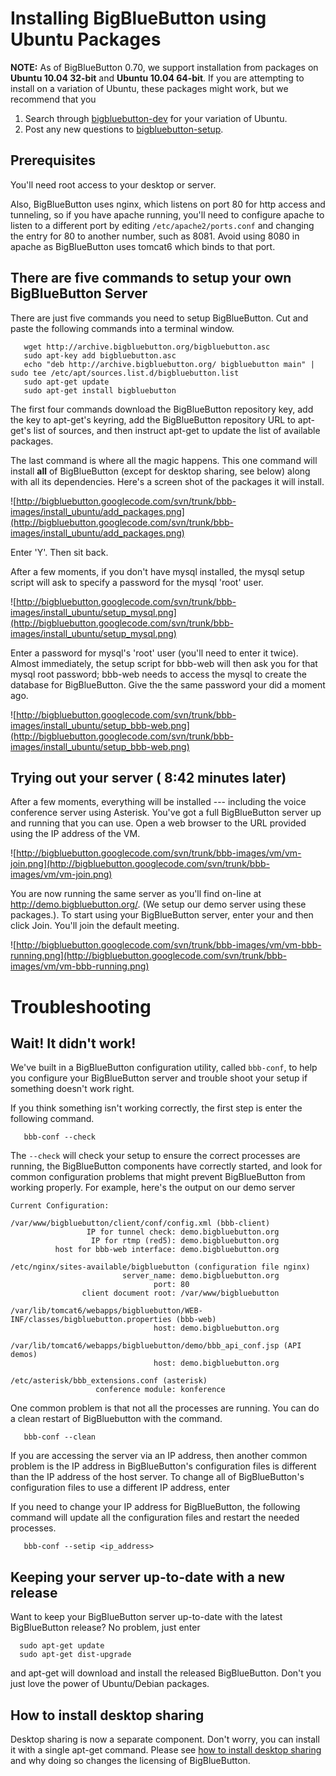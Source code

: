

# Installing BigBlueButton using Ubuntu Packages #

**NOTE:** As of BigBlueButton 0.70, we support installation from packages on **Ubuntu 10.04 32-bit** and **Ubuntu 10.04 64-bit**.  If you are attempting to install on a variation of Ubuntu, these packages might work, but we recommend that you

  1. Search through [bigbluebutton-dev](http://groups.google.com/group/bigbluebutton-dev/topics?gvc=2) for your variation of Ubuntu.
  1. Post any new questions to [bigbluebutton-setup](http://groups.google.com/group/bigbluebutton-setup/topics?gvc=2).

## Prerequisites ##

You'll need root access to your desktop or server.

Also,  BigBlueButton uses nginx, which listens on port 80 for http access and tunneling, so if you have apache running, you'll need to configure apache to listen to a different port by editing `/etc/apache2/ports.conf` and changing the entry for 80 to another number, such as 8081.  Avoid using 8080 in apache as BigBlueButton uses tomcat6 which binds to that port.

## There are five commands to setup your own BigBlueButton Server ##

There are just five commands you need to setup BigBlueButton.  Cut and paste the following commands into a terminal window.
```
   wget http://archive.bigbluebutton.org/bigbluebutton.asc 
   sudo apt-key add bigbluebutton.asc 
   echo "deb http://archive.bigbluebutton.org/ bigbluebutton main" | sudo tee /etc/apt/sources.list.d/bigbluebutton.list
   sudo apt-get update 
   sudo apt-get install bigbluebutton 

```

The first four commands download the BigBlueButton repository key, add the key to apt-get's keyring, add the BigBlueButton repository URL to apt-get's list of sources, and then instruct apt-get to update the list of available packages.

The last command is where all the magic happens.  This one command will install **all** of BigBlueButton (except for desktop sharing, see below) along with all its dependencies.  Here's a screen shot of the packages it will install.

![http://bigbluebutton.googlecode.com/svn/trunk/bbb-images/install_ubuntu/add_packages.png](http://bigbluebutton.googlecode.com/svn/trunk/bbb-images/install_ubuntu/add_packages.png)

Enter 'Y'.  Then sit back.

After a few moments, if you don't have mysql installed, the mysql setup script will ask to specify a password for the mysql 'root' user.

![http://bigbluebutton.googlecode.com/svn/trunk/bbb-images/install_ubuntu/setup_mysql.png](http://bigbluebutton.googlecode.com/svn/trunk/bbb-images/install_ubuntu/setup_mysql.png)

Enter a password for mysql's 'root' user (you'll need to enter it twice).  Almost immediately, the setup script for bbb-web will then ask you for that mysql root password; bbb-web needs to access the mysql to create the database for BigBlueButton.  Give the the same password your did a moment ago.

![http://bigbluebutton.googlecode.com/svn/trunk/bbb-images/install_ubuntu/setup_bbb-web.png](http://bigbluebutton.googlecode.com/svn/trunk/bbb-images/install_ubuntu/setup_bbb-web.png)

## Trying out your server ( 8:42 minutes later) ##

After a few moments, everything will be installed --- including the voice conference server using Asterisk.  You've got a full BigBlueButton server up and running that you can use.  Open a web browser to the URL provided using the IP address of the VM.


![http://bigbluebutton.googlecode.com/svn/trunk/bbb-images/vm/vm-join.png](http://bigbluebutton.googlecode.com/svn/trunk/bbb-images/vm/vm-join.png)


You are now running the same server as you'll find on-line at http://demo.bigbluebutton.org/.  (We setup our demo server using these packages.).  To start using your BigBlueButton server, enter your and then click Join.  You'll join the default meeting.


![http://bigbluebutton.googlecode.com/svn/trunk/bbb-images/vm/vm-bbb-running.png](http://bigbluebutton.googlecode.com/svn/trunk/bbb-images/vm/vm-bbb-running.png)

# Troubleshooting #

## Wait!  It didn't work! ##
We've built in a BigBlueButton configuration utility, called `bbb-conf`, to help you configure your BigBlueButton server and trouble shoot your setup if something doesn't work right.

If you think something isn't working correctly, the first step is enter the following command.

```
   bbb-conf --check
```

The `--check` will check your setup to ensure the correct processes are running, the BigBlueButton components have correctly started, and look for common configuration problems that might prevent BigBlueButton from working properly.  For example, here's the output on our demo server

```
Current Configuration:

/var/www/bigbluebutton/client/conf/config.xml (bbb-client)
                 IP for tunnel check: demo.bigbluebutton.org
                  IP for rtmp (red5): demo.bigbluebutton.org
          host for bbb-web interface: demo.bigbluebutton.org

/etc/nginx/sites-available/bigbluebutton (configuration file nginx)
                         server_name: demo.bigbluebutton.org
                                port: 80
                client document root: /var/www/bigbluebutton

/var/lib/tomcat6/webapps/bigbluebutton/WEB-INF/classes/bigbluebutton.properties (bbb-web)
                                host: demo.bigbluebutton.org

/var/lib/tomcat6/webapps/bigbluebutton/demo/bbb_api_conf.jsp (API demos)
                                host: demo.bigbluebutton.org

/etc/asterisk/bbb_extensions.conf (asterisk)
                   conference module: konference
```

One common problem is that not all the processes are running.  You can do a clean restart of BigBluebutton with the command.

```
   bbb-conf --clean
```


If you are accessing the server via an IP address, then another common problem is the IP address in BigBlueButton's configuration files is different than the IP address of the host server.  To change all of BigBlueButton's configuration files to use a different IP address, enter

If you need to change your IP address for BigBlueButton, the following command will update all the configuration files and restart the needed processes.

```
   bbb-conf --setip <ip_address>
```


## Keeping your server up-to-date with a new release ##

Want to keep your BigBlueButton server up-to-date with the latest BigBlueButton release?  No problem, just enter

```
  sudo apt-get update
  sudo apt-get dist-upgrade
```

and apt-get will download and install the released BigBlueButton.  Don't you just love the power of Ubuntu/Debian packages.

## How to install desktop sharing ##
Desktop sharing is now a separate component.  Don't worry, you can install it with a single apt-get command. Please see [how to install desktop sharing](http://code.google.com/p/bigbluebutton/wiki/InstallingDesktopSharing) and why doing so changes the licensing of BigBlueButton.